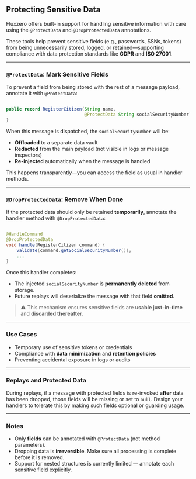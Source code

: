 ## Protecting Sensitive Data

Fluxzero offers built-in support for handling sensitive information with care using the `@ProtectData` and
`@DropProtectedData` annotations.

These tools help prevent sensitive fields (e.g., passwords, SSNs, tokens) from being unnecessarily stored, logged, or
retained—supporting compliance with data protection standards like **GDPR** and **ISO 27001**.

---

### `@ProtectData`: Mark Sensitive Fields

To prevent a field from being stored with the rest of a message payload, annotate it with `@ProtectData`:

```java

public record RegisterCitizen(String name,
                              @ProtectData String socialSecurityNumber) {
}
```

When this message is dispatched, the `socialSecurityNumber` will be:

- **Offloaded** to a separate data vault
- **Redacted** from the main payload (not visible in logs or message inspectors)
- **Re-injected** automatically when the message is handled

This happens transparently—you can access the field as usual in handler methods.

---

### `@DropProtectedData`: Remove When Done

If the protected data should only be retained **temporarily**, annotate the handler method with `@DropProtectedData`:

```java

@HandleCommand
@DropProtectedData
void handle(RegisterCitizen command) {
    validate(command.getSocialSecurityNumber());
    ...
}
```

Once this handler completes:

- The injected `socialSecurityNumber` is **permanently deleted** from storage.
- Future replays will deserialize the message with that field **omitted**.

> ⚠️ This mechanism ensures sensitive fields are **usable just-in-time** and **discarded thereafter**.

---

### Use Cases

- Temporary use of sensitive tokens or credentials
- Compliance with **data minimization** and **retention policies**
- Preventing accidental exposure in logs or audits

---

### Replays and Protected Data

During replays, if a message with protected fields is re-invoked **after** data has been dropped, those fields will be
missing or set to `null`. Design your handlers to tolerate this by making such fields optional or guarding usage.

---

### Notes

- Only **fields** can be annotated with `@ProtectData` (not method parameters).
- Dropping data is **irreversible**. Make sure all processing is complete before it is removed.
- Support for nested structures is currently limited — annotate each sensitive field explicitly.